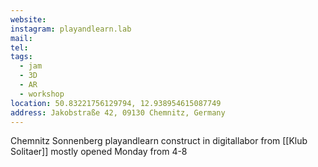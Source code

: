 ```yaml
---
website: 
instagram: playandlearn.lab
mail: 
tel: 
tags:
  - jam
  - 3D
  - AR
  - workshop
location: 50.83221756129794, 12.938954615087749
address: Jakobstraße 42, 09130 Chemnitz, Germany
---
```

Chemnitz Sonnenberg playandlearn construct in digitallabor from [[Klub Solitaer]] mostly opened Monday from 4-8